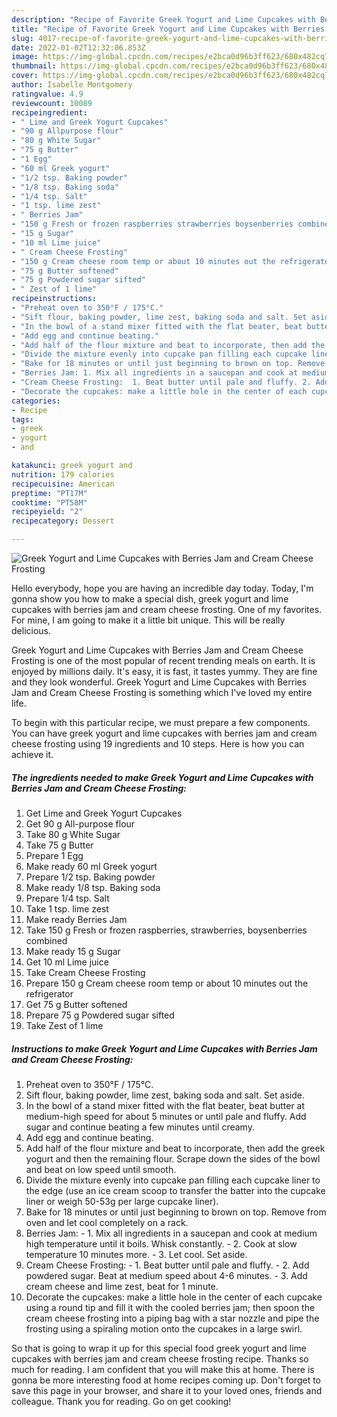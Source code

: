 ```yaml
---
description: "Recipe of Favorite Greek Yogurt and Lime Cupcakes with Berries Jam and Cream Cheese Frosting"
title: "Recipe of Favorite Greek Yogurt and Lime Cupcakes with Berries Jam and Cream Cheese Frosting"
slug: 4017-recipe-of-favorite-greek-yogurt-and-lime-cupcakes-with-berries-jam-and-cream-cheese-frosting
date: 2022-01-02T12:32:06.853Z
image: https://img-global.cpcdn.com/recipes/e2bca0d96b3ff623/680x482cq70/greek-yogurt-and-lime-cupcakes-with-berries-jam-and-cream-cheese-frosting-recipe-main-photo.jpg
thumbnail: https://img-global.cpcdn.com/recipes/e2bca0d96b3ff623/680x482cq70/greek-yogurt-and-lime-cupcakes-with-berries-jam-and-cream-cheese-frosting-recipe-main-photo.jpg
cover: https://img-global.cpcdn.com/recipes/e2bca0d96b3ff623/680x482cq70/greek-yogurt-and-lime-cupcakes-with-berries-jam-and-cream-cheese-frosting-recipe-main-photo.jpg
author: Isabelle Montgomery
ratingvalue: 4.9
reviewcount: 10089
recipeingredient:
- " Lime and Greek Yogurt Cupcakes"
- "90 g Allpurpose flour"
- "80 g White Sugar"
- "75 g Butter"
- "1 Egg"
- "60 ml Greek yogurt"
- "1/2 tsp. Baking powder"
- "1/8 tsp. Baking soda"
- "1/4 tsp. Salt"
- "1 tsp. lime zest"
- " Berries Jam"
- "150 g Fresh or frozen raspberries strawberries boysenberries combined"
- "15 g Sugar"
- "10 ml Lime juice"
- " Cream Cheese Frosting"
- "150 g Cream cheese room temp or about 10 minutes out the refrigerator"
- "75 g Butter softened"
- "75 g Powdered sugar sifted"
- " Zest of 1 lime"
recipeinstructions:
- "Preheat oven to 350°F / 175°C."
- "Sift flour, baking powder, lime zest, baking soda and salt. Set aside."
- "In the bowl of a stand mixer fitted with the flat beater, beat butter at medium-high speed for about 5 minutes or until pale and fluffy. Add sugar and continue beating a few minutes until creamy."
- "Add egg and continue beating."
- "Add half of the flour mixture and beat to incorporate, then add the greek yogurt and then the remaining flour. Scrape down the sides of the bowl and beat on low speed until smooth."
- "Divide the mixture evenly into cupcake pan filling each cupcake liner to the edge (use an ice cream scoop to transfer the batter into the cupcake liner or weigh 50-53g per large cupcake liner)."
- "Bake for 18 minutes or until just beginning to brown on top. Remove from oven and let cool completely on a rack."
- "Berries Jam: 1. Mix all ingredients in a saucepan and cook at medium high temperature until it boils. Whisk constantly.  2. Cook at slow temperature 10 minutes more.  3. Let cool. Set aside."
- "Cream Cheese Frosting:  1. Beat butter until pale and fluffy. 2. Add powdered sugar. Beat at medium speed about 4-6 minutes. 3. Add cream cheese and lime zest, beat for 1 minute."
- "Decorate the cupcakes: make a little hole in the center of each cupcake using a round tip and fill it with the cooled berries jam; then spoon the cream cheese frosting into a piping bag with a star nozzle and pipe the frosting using a spiraling motion onto the cupcakes in a large swirl."
categories:
- Recipe
tags:
- greek
- yogurt
- and

katakunci: greek yogurt and 
nutrition: 179 calories
recipecuisine: American
preptime: "PT17M"
cooktime: "PT58M"
recipeyield: "2"
recipecategory: Dessert

---
```



![Greek Yogurt and Lime Cupcakes with Berries Jam and Cream Cheese Frosting](https://img-global.cpcdn.com/recipes/e2bca0d96b3ff623/680x482cq70/greek-yogurt-and-lime-cupcakes-with-berries-jam-and-cream-cheese-frosting-recipe-main-photo.jpg)

Hello everybody, hope you are having an incredible day today. Today, I'm gonna show you how to make a special dish, greek yogurt and lime cupcakes with berries jam and cream cheese frosting. One of my favorites. For mine, I am going to make it a little bit unique. This will be really delicious.

Greek Yogurt and Lime Cupcakes with Berries Jam and Cream Cheese Frosting is one of the most popular of recent trending meals on earth. It is enjoyed by millions daily. It's easy, it is fast, it tastes yummy. They are fine and they look wonderful. Greek Yogurt and Lime Cupcakes with Berries Jam and Cream Cheese Frosting is something which I've loved my entire life.




To begin with this particular recipe, we must prepare a few components. You can have greek yogurt and lime cupcakes with berries jam and cream cheese frosting using 19 ingredients and 10 steps. Here is how you can achieve it.

<!--inarticleads1-->

##### The ingredients needed to make Greek Yogurt and Lime Cupcakes with Berries Jam and Cream Cheese Frosting:

1. Get  Lime and Greek Yogurt Cupcakes
1. Get 90 g All-purpose flour
1. Take 80 g White Sugar
1. Take 75 g Butter
1. Prepare 1 Egg
1. Make ready 60 ml Greek yogurt
1. Prepare 1/2 tsp. Baking powder
1. Make ready 1/8 tsp. Baking soda
1. Prepare 1/4 tsp. Salt
1. Take 1 tsp. lime zest
1. Make ready  Berries Jam
1. Take 150 g Fresh or frozen raspberries, strawberries, boysenberries combined
1. Make ready 15 g Sugar
1. Get 10 ml Lime juice
1. Take  Cream Cheese Frosting
1. Prepare 150 g Cream cheese room temp or about 10 minutes out the refrigerator
1. Get 75 g Butter softened
1. Prepare 75 g Powdered sugar sifted
1. Take  Zest of 1 lime




<!--inarticleads2-->

##### Instructions to make Greek Yogurt and Lime Cupcakes with Berries Jam and Cream Cheese Frosting:

1. Preheat oven to 350°F / 175°C.
1. Sift flour, baking powder, lime zest, baking soda and salt. Set aside.
1. In the bowl of a stand mixer fitted with the flat beater, beat butter at medium-high speed for about 5 minutes or until pale and fluffy. Add sugar and continue beating a few minutes until creamy.
1. Add egg and continue beating.
1. Add half of the flour mixture and beat to incorporate, then add the greek yogurt and then the remaining flour. Scrape down the sides of the bowl and beat on low speed until smooth.
1. Divide the mixture evenly into cupcake pan filling each cupcake liner to the edge (use an ice cream scoop to transfer the batter into the cupcake liner or weigh 50-53g per large cupcake liner).
1. Bake for 18 minutes or until just beginning to brown on top. Remove from oven and let cool completely on a rack.
1. Berries Jam: - 1. Mix all ingredients in a saucepan and cook at medium high temperature until it boils. Whisk constantly.  - 2. Cook at slow temperature 10 minutes more.  - 3. Let cool. Set aside.
1. Cream Cheese Frosting:  - 1. Beat butter until pale and fluffy. - 2. Add powdered sugar. Beat at medium speed about 4-6 minutes. - 3. Add cream cheese and lime zest, beat for 1 minute.
1. Decorate the cupcakes: make a little hole in the center of each cupcake using a round tip and fill it with the cooled berries jam; then spoon the cream cheese frosting into a piping bag with a star nozzle and pipe the frosting using a spiraling motion onto the cupcakes in a large swirl.




So that is going to wrap it up for this special food greek yogurt and lime cupcakes with berries jam and cream cheese frosting recipe. Thanks so much for reading. I am confident that you will make this at home. There is gonna be more interesting food at home recipes coming up. Don't forget to save this page in your browser, and share it to your loved ones, friends and colleague. Thank you for reading. Go on get cooking!
